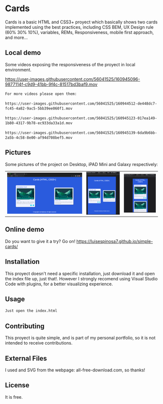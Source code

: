 # Cards

Cards is a basic HTML and CSS3+ proyect which basically shows two cards implemented using the best practices, including CSS BEM, UX Design rule (60% 30% 10%), variables, REMs, Responsiveness, mobile first approach, and more... 

## Local demo
Some videos exposing the responsiveness of the proyect in local environment.

https://user-images.githubusercontent.com/56041525/160945096-9877114f-c9d9-41bb-9f4c-81517bd3baf9.mov

```
For more videos please open them:

https://user-images.githubusercontent.com/56041525/160944512-de448dc7-fc45-4a82-9ac5-5bb39ee060f1.mov

https://user-images.githubusercontent.com/56041525/160945123-017ea149-1b80-4317-9b78-ec933da33a1d.mov

https://user-images.githubusercontent.com/56041525/160945139-6da9b6bb-2a5b-4c58-8e00-af94d708bef5.mov
```


## Pictures
Some pictures of the project on Desktop, iPAD Mini and Galaxy respectively:

<table style="width:100%">
  <tr>
    <td>
  		<img src="https://github.com/LuisEspinosa7/simple-cards/blob/main/evidence/Evidence1.png">
	  </td>
    <td>
  		<img src="https://github.com/LuisEspinosa7/simple-cards/blob/main/evidence/evidence2.png">
	  </td>
    <td>
  		<img src="https://github.com/LuisEspinosa7/simple-cards/blob/main/evidence/evidence3.png">
	  </td>
  </tr>
</table>


## Online demo
Do you want to give it a try? Go on! 
https://luisespinosa7.github.io/simple-cards/

## Installation

This proyect doesn't need a specific installation, just download it and open the index file up, just that!. However I strongly recomend using Visual Studio Code with plugins, for a better visualizing experience.

## Usage

```bash
Just open the index.html
```

## Contributing
This proyect is quite simple, and is part of my personal portfolio, so it is not intended to receive contributions.

## External Files
I used and SVG from the webpage: all-free-download.com, so thanks!

## License
It is free.
